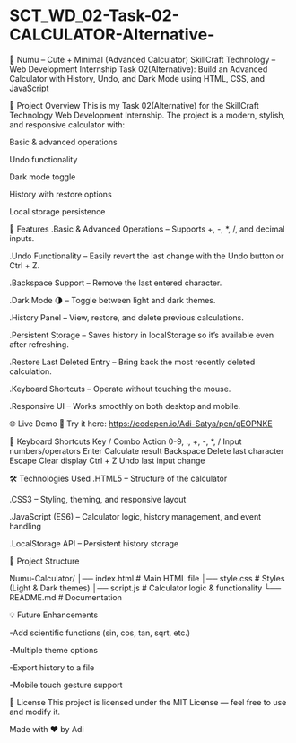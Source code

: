 # SCT_WD_02-Task-02-CALCULATOR-Alternative-

🧮 Numu – Cute + Minimal (Advanced Calculator)
SkillCraft Technology – Web Development Internship
Task 02(Alternative): Build an Advanced Calculator with History, Undo, and Dark Mode using HTML, CSS, and JavaScript

📌 Project Overview
This is my Task 02(Alternative) for the SkillCraft Technology Web Development Internship.
The project is a modern, stylish, and responsive calculator with:

Basic & advanced operations

Undo functionality

Dark mode toggle

History with restore options

Local storage persistence

🚀 Features
   .Basic & Advanced Operations – Supports +, -, *, /, and decimal inputs.

   .Undo Functionality – Easily revert the last change with the Undo button or Ctrl + Z.

   .Backspace Support – Remove the last entered character.

   .Dark Mode 🌗 – Toggle between light and dark themes.

  .History Panel – View, restore, and delete previous calculations.

  .Persistent Storage – Saves history in localStorage so it’s available even after refreshing.

  .Restore Last Deleted Entry – Bring back the most recently deleted calculation.

  .Keyboard Shortcuts – Operate without touching the mouse.

  .Responsive UI – Works smoothly on both desktop and mobile.

  🌐 Live Demo
  🎯 Try it here: https://codepen.io/Adi-Satya/pen/qEOPNKE


🎯 Keyboard Shortcuts
Key / Combo	              Action
0-9, ., +, -, *, /	      Input numbers/operators
Enter	                    Calculate result
Backspace	                Delete last character
Escape	                  Clear display
Ctrl + Z	                Undo last input change


🛠️ Technologies Used
  .HTML5 – Structure of the calculator

  .CSS3 – Styling, theming, and responsive layout

  .JavaScript (ES6) – Calculator logic, history management, and event handling

  .LocalStorage API – Persistent history storage


📂 Project Structure

Numu-Calculator/
│── index.html       # Main HTML file
│── style.css        # Styles (Light & Dark themes)
│── script.js        # Calculator logic & functionality
└── README.md        # Documentation

💡 Future Enhancements

   -Add scientific functions (sin, cos, tan, sqrt, etc.)

   -Multiple theme options

   -Export history to a file

   -Mobile touch gesture support

📜 License
This project is licensed under the MIT License — feel free to use and modify it.

Made with ❤️ by Adi




